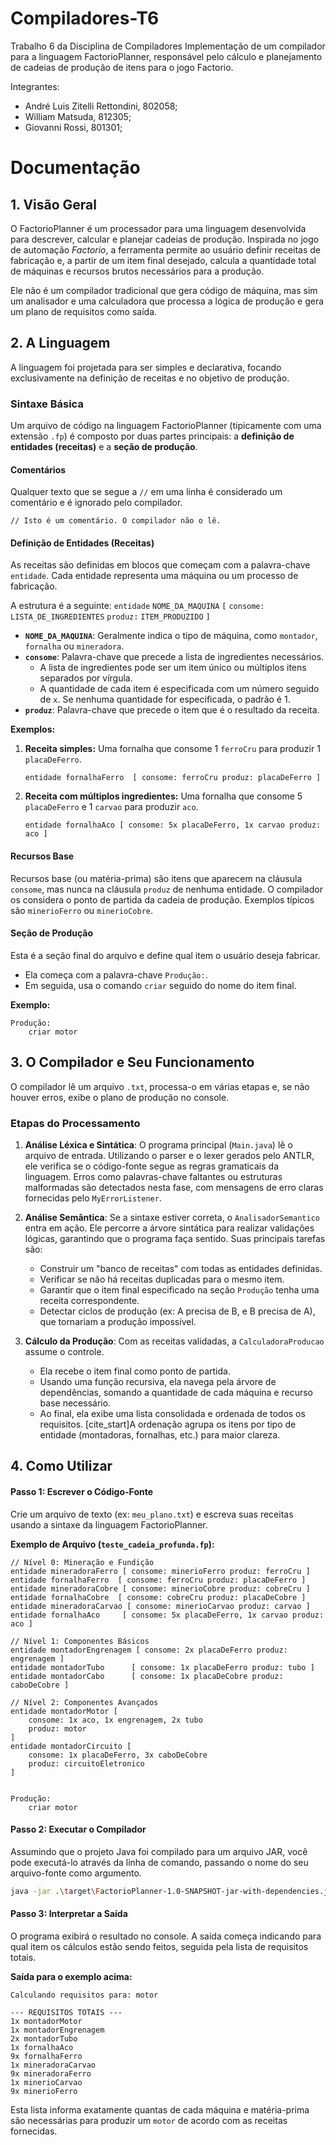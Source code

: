 # Compiladores-T6
Trabalho 6 da Disciplina de Compiladores
Implementação de um compilador para a linguagem FactorioPlanner, responsável pelo cálculo e planejamento de cadeias de produção de itens para o jogo Factorio.

Integrantes:
- André Luis Zitelli Rettondini, 802058;
- William Matsuda, 812305;
- Giovanni Rossi, 801301;

# Documentação

## 1\. Visão Geral

O FactorioPlanner é um processador para uma linguagem desenvolvida para descrever, calcular e planejar cadeias de produção. Inspirada no jogo de automação *Factorio*, a ferramenta permite ao usuário definir receitas de fabricação e, a partir de um item final desejado, calcula a quantidade total de máquinas e recursos brutos necessários para a produção.

Ele não é um compilador tradicional que gera código de máquina, mas sim um analisador e uma calculadora que processa a lógica de produção e gera um plano de requisitos como saída.

## 2\. A Linguagem

A linguagem foi projetada para ser simples e declarativa, focando exclusivamente na definição de receitas e no objetivo de produção.

### Sintaxe Básica

Um arquivo de código na linguagem FactorioPlanner (tipicamente com uma extensão `.fp`) é composto por duas partes principais: a **definição de entidades (receitas)** e a **seção de produção**.

#### Comentários

Qualquer texto que se segue a `//` em uma linha é considerado um comentário e é ignorado pelo compilador.

```factorio
// Isto é um comentário. O compilador não o lê.
```

#### Definição de Entidades (Receitas)

As receitas são definidas em blocos que começam com a palavra-chave `entidade`. Cada entidade representa uma máquina ou um processo de fabricação.

A estrutura é a seguinte:
`entidade` `NOME_DA_MAQUINA` `[` `consome:` `LISTA_DE_INGREDIENTES` `produz:` `ITEM_PRODUZIDO` `]`

  * **`NOME_DA_MAQUINA`**: Geralmente indica o tipo de máquina, como `montador`, `fornalha` ou `mineradora`.
  * **`consome`**: Palavra-chave que precede a lista de ingredientes necessários.
      * A lista de ingredientes pode ser um item único ou múltiplos itens separados por vírgula.
      * A quantidade de cada item é especificada com um número seguido de `x`. Se nenhuma quantidade for especificada, o padrão é 1.
  * **`produz`**: Palavra-chave que precede o item que é o resultado da receita.

**Exemplos:**

1.  **Receita simples:** Uma fornalha que consome 1 `ferroCru` para produzir 1 `placaDeFerro`.

    ```factorio
    entidade fornalhaFerro  [ consome: ferroCru produz: placaDeFerro ]
    ```

2.  **Receita com múltiplos ingredientes:** Uma fornalha que consome 5 `placaDeFerro` e 1 `carvao` para produzir `aco`.

    ```factorio
    entidade fornalhaAco [ consome: 5x placaDeFerro, 1x carvao produz: aco ]
    ```

#### Recursos Base

Recursos base (ou matéria-prima) são itens que aparecem na cláusula `consome`, mas nunca na cláusula `produz` de nenhuma entidade. O compilador os considera o ponto de partida da cadeia de produção. Exemplos típicos são `minerioFerro` ou `minerioCobre`.

#### Seção de Produção

Esta é a seção final do arquivo e define qual item o usuário deseja fabricar.

  * Ela começa com a palavra-chave `Produção:`.
  * Em seguida, usa o comando `criar` seguido do nome do item final.

**Exemplo:**

```factorio
Produção:
    criar motor
```

## 3\. O Compilador e Seu Funcionamento

O compilador lê um arquivo `.txt`, processa-o em várias etapas e, se não houver erros, exibe o plano de produção no console.

### Etapas do Processamento

1.  **Análise Léxica e Sintática**: O programa principal (`Main.java`) lê o arquivo de entrada. Utilizando o parser e o lexer gerados pelo ANTLR, ele verifica se o código-fonte segue as regras gramaticais da linguagem. Erros como palavras-chave faltantes ou estruturas malformadas são detectados nesta fase, com mensagens de erro claras fornecidas pelo `MyErrorListener`.

2.  **Análise Semântica**: Se a sintaxe estiver correta, o `AnalisadorSemantico` entra em ação. Ele percorre a árvore sintática para realizar validações lógicas, garantindo que o programa faça sentido. Suas principais tarefas são:

      * Construir um "banco de receitas" com todas as entidades definidas.
      * Verificar se não há receitas duplicadas para o mesmo item.
      * Garantir que o item final especificado na seção `Produção` tenha uma receita correspondente.
      * Detectar ciclos de produção (ex: A precisa de B, e B precisa de A), que tornariam a produção impossível.

3.  **Cálculo da Produção**: Com as receitas validadas, a `CalculadoraProducao` assume o controle.

      * Ela recebe o item final como ponto de partida.
      * Usando uma função recursiva, ela navega pela árvore de dependências, somando a quantidade de cada máquina e recurso base necessário.
      * Ao final, ela exibe uma lista consolidada e ordenada de todos os requisitos. [cite\_start]A ordenação agrupa os itens por tipo de entidade (montadoras, fornalhas, etc.) para maior clareza.

## 4\. Como Utilizar

#### Passo 1: Escrever o Código-Fonte

Crie um arquivo de texto (ex: `meu_plano.txt`) e escreva suas receitas usando a sintaxe da linguagem FactorioPlanner.

**Exemplo de Arquivo (`teste_cadeia_profunda.fp`):**

```factorio
// Nível 0: Mineração e Fundição
entidade mineradoraFerro [ consome: minerioFerro produz: ferroCru ]
entidade fornalhaFerro  [ consome: ferroCru produz: placaDeFerro ]
entidade mineradoraCobre [ consome: minerioCobre produz: cobreCru ]
entidade fornalhaCobre  [ consome: cobreCru produz: placaDeCobre ]
entidade mineradoraCarvao [ consome: minerioCarvao produz: carvao ]
entidade fornalhaAco     [ consome: 5x placaDeFerro, 1x carvao produz: aco ]

// Nível 1: Componentes Básicos
entidade montadorEngrenagem [ consome: 2x placaDeFerro produz: engrenagem ]
entidade montadorTubo      [ consome: 1x placaDeFerro produz: tubo ]
entidade montadorCabo      [ consome: 1x placaDeCobre produz: caboDeCobre ]

// Nível 2: Componentes Avançados
entidade montadorMotor [
    consome: 1x aco, 1x engrenagem, 2x tubo
    produz: motor
]
entidade montadorCircuito [
    consome: 1x placaDeFerro, 3x caboDeCobre
    produz: circuitoEletronico
]


Produção:
    criar motor
```

#### Passo 2: Executar o Compilador

Assumindo que o projeto Java foi compilado para um arquivo JAR, você pode executá-lo através da linha de comando, passando o nome do seu arquivo-fonte como argumento.

```bash
java -jar .\target\FactorioPlanner-1.0-SNAPSHOT-jar-with-dependencies.jar caminho/para/seu/arquivo.txt
```

#### Passo 3: Interpretar a Saída

O programa exibirá o resultado no console. A saída começa indicando para qual item os cálculos estão sendo feitos, seguida pela lista de requisitos totais.

**Saída para o exemplo acima:**

```
Calculando requisitos para: motor

--- REQUISITOS TOTAIS ---
1x montadorMotor
1x montadorEngrenagem
2x montadorTubo
1x fornalhaAco
9x fornalhaFerro
1x mineradoraCarvao
9x mineradoraFerro
1x minerioCarvao
9x minerioFerro
```

Esta lista informa exatamente quantas de cada máquina e matéria-prima são necessárias para produzir um `motor` de acordo com as receitas fornecidas.
